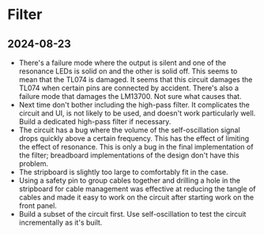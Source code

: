 # Filter

## 2024-08-23

- There's a failure mode where the output is silent and one of the
  resonance LEDs is solid on and the other is solid off. This seems to
  mean that the TL074 is damaged. It seems that this circuit damages
  the TL074 when certain pins are connected by accident. There's also
  a failure mode that damages the LM13700. Not sure what causes that.
- Next time don't bother including the high-pass filter. It
  complicates the circuit and UI, is not likely to be used, and
  doesn't work particularly well. Build a dedicated high-pass filter
  if necessary.
- The circuit has a bug where the volume of the self-oscillation
  signal drops quickly above a certain frequency. This has the effect
  of limiting the effect of resonance. This is only a bug in the final
  implementation of the filter; breadboard implementations of the
  design don't have this problem.
- The stripboard is slightly too large to comfortably fit in the case.
- Using a safety pin to group cables together and drilling a hole in
  the stripboard for cable management was effective at reducing the
  tangle of cables and made it easy to work on the circuit after
  starting work on the front panel.
- Build a subset of the circuit first. Use self-oscillation to test
  the circuit incrementally as it's built.

